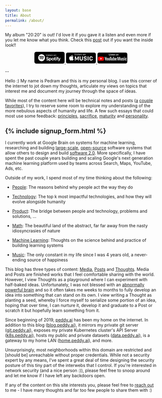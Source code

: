 ```yaml
---
layout: base
title: About
permalink: /about/
---
```


My album "20:20" is out! I'd love it if you gave it a listen and even more if you let me know what you think. Check this [post](../posts/2020) out if you want the inside look!!

<div style='width:310px; display:block; margin:auto;' id='listen-buttons'>
  <a target="_blank" rel="noopener noreferrer" href="https://open.spotify.com/album/59XsCfLvhm2MeTjuOznlwU">
    <img width="100px" src="/assets/2021-04-27-2020/listen_spotify.png"/> 
  </a>
  <a target="_blank" rel="noopener noreferrer" href="https://music.apple.com/us/album/20-20/1565541043">
    <img width="100px" src="/assets/2021-04-27-2020/listen_apple.png"/> 
  </a>
  <a target="_blank" rel="noopener noreferrer" href="https://www.youtube.com/playlist?list=OLAK5uy_kCZebWum348RWDBnE7zEAgmnygCzP2OKg">
    <img width="100px" src="/assets/2021-04-27-2020/listen_yt.png"/> 
  </a>
</div>

--

Hello :) My name is Pedram and this is my personal blog. I use this corner of the internet to jot down my thoughts, articulate my views on topics that interest me and document my journey through the space of ideas.

While most of the content here will be technical notes and posts ([a](/posts/evolution-of-hardware-for-deep-learning) [couple](/posts/Recurrent-Neural-Networks) [favorites](/posts/serving-tf-on-cpu)), I try to reserve some room to explore my understanding of the more nebulous aspects of humanity and life. A few such essays that could most use some feedback: [principles](/thoughts/principles), [sacrifice](/posts/on-sacrifice), [maturity](/thoughts/maturity) and [personality](/thoughts/personality).

{% include signup_form.html %}
-- 

I currently work at Google Brain on systems for machine learning, researching and building [large-scale](http://stevenwhang.com/tfx_paper.pdf), [open-source](https://github.com/tensorflow/tfx) software systems that allow others to design and build [software 2.0](https://medium.com/@karpathy/software-2-0-a64152b37c35). More specifically, I have spent the past couple years building and scaling Google's next generation machine learning platform used by teams across Search, Maps, YouTube, Ads, etc. 

Outside of my work, I spend most of my time thinking about the following:

* [People](/tags/humans): The reasons behind why people act the way they do

* [Technology](/tags/technology): The top k most impactful technologies, and how they will evolve alongside humanity

* [Product](/tags/product): The bridge between people and technology, problems and solutions, ...

* [Math](/tags/math): The beautiful land of the abstract, far far away from the nasty idiosyncrasies of nature 

* [Machine Learning](/tags/ml): Thoughts on the science behind and practice of building learning systems

* [Music](/tags/music): The only constant in my life since I was 4 years old, a never-ending source of happiness

This blog has three types of content: [Media](/media), [Posts](/) and [Thoughts](/thoughts). Media and Posts are finished works that I feel comfortable sharing with the world. However, I view Thoughts as a playground where I can experiment with half-baked ideas. Unfortunately, I was not blessed with an [abnormally powerful brain](https://en.wikipedia.org/wiki/John_von_Neumann) and so it often takes me weeks to months to fully develop an idea into something that can stand on its own. I view writing a Thought as planting a seed, whereby I force myself to serialize some portion of an idea, hoping that over time, I can nurture it, develop it and graduate to a Post or scratch it but hopefully learn something from it.

Since beginning of 2019, [peddy.ai](http://peddy.ai) has been my home on the internet. In addition to this blog ([blog.peddy.ai](http://blog.peddy.ai)), it mirrors my private git server ([git.peddy.ai](http://git.peddy.ai)), exposes my private Kubernetes cluster's API Server ([k8s.peddy.ai](http://k8s.peddy.ai)), hosts my public and private datasets ([data.peddy.ai](http://data.peddy.ai)), is a gateway to my home LAN ([home.peddy.ai](http://home.peddy.ai)), and more. 

Unsurprisingly, most neighborhoods within this domain are restricted and [should be] unreachable without proper credentials. While not a security expert by any means, I've spent a great deal of time designing the security posture of this tiny part of the interwebs that I control. If you're interested in network security (and a nice person :)), please feel free to snoop around and let me know if I have left any backdoors open.


If any of the content on this site interests you, please feel free to [reach out](/contact/) to me - I have many thoughts and far too few people to share them with :)
